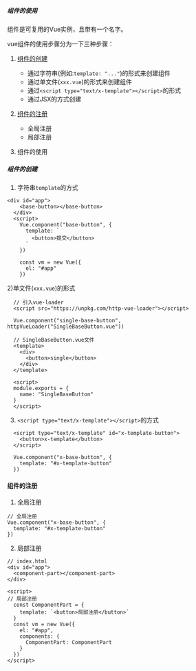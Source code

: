 ##### 组件的使用

组件是可复用的Vue实例，且带有一个名字。


vue组件的使用步骤分为一下三种步骤：

  1. [组件的创建](#1)

      * 通过字符串(例如:```template: "..."```)的形式来创建组件
      * 通过单文件(```xxx.vue```)的形式来创建组件
      * 通过```<script type="text/x-template"></script>```的形式
      * 通过JSX的方式创建
  2. [组件的注册](#2)
      * 全局注册
      * 局部注册
  3. 组件的使用



##### <div id="1">组件的创建</div>

1) 字符串```template```的方式

```
<div id="app">
    <base-button></base-button>
  </div>
  <script>
    Vue.component("base-button", {
      template: `
        <button>提交</button>
      `
    })

    const vm = new Vue({
      el: "#app"
    })
```

2)单文件(```xxx.vue```)的形式
```
  // 引入vue-loader
  <script src="https://unpkg.com/http-vue-loader"></script>

  Vue.component("single-base-button", httpVueLoader("SingleBaseButton.vue"))

  // SingleBaseButton.vue文件
  <template>
    <div>
      <button>single</button>
    </div>
  </template>

  <script>
  module.exports = {
    name: "SingleBaseButton"
  }
  </script>

```

3) ```<script type="text/x-template"></script>```的方式
```
  <script type="text/x-template" id="x-template-button">
    <button>x-template</button>
  </script>

  Vue.component("x-base-button", {
    template: "#x-template-button"
  })
```



#### <div id="2">组件的注册</div>

1. 全局注册

```
// 全局注册
Vue.component("x-base-button", {
  template: "#x-template-button"
})
```

2. 局部注册

```
// index.html
<div id="app">
  <component-part></component-part>
</div>

<script>
// 局部注册
  const ComponentPart = {
    template: `<button>局部注册</button>`
  }
  const vm = new Vue({
    el: "#app",
    components: {
      ComponentPart: ComponentPart
    }
  })
</script>
```



























